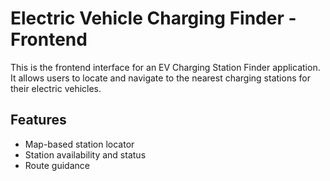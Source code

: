﻿# Electric Vehicle Charging Finder - Frontend

This is the frontend interface for an EV Charging Station Finder application. It allows users to locate and navigate to the nearest charging stations for their electric vehicles.

## Features
- Map-based station locator
- Station availability and status
- Route guidance
